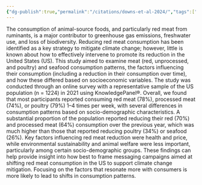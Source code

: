 ```yaml
---
{"dg-publish":true,"permalink":"/citations/downs-et-al-2024/","tags":["usa","citation","consumer_attitudes","meat"],"created":"2025-10-23T17:42:46.791+01:00","updated":"2025-10-23T17:42:46.795+01:00"}
---
```


The consumption of animal-source foods, and particularly red meat from ruminants, is a major contributor to greenhouse gas emissions, freshwater use, and loss of biodiversity. Reducing red meat consumption has been identified as a key strategy to mitigate climate change; however, little is known about how to effectively intervene to promote its reduction in the United States (US). This study aimed to examine meat (red, unprocessed, and poultry) and seafood consumption patterns, the factors influencing their consumption (including a reduction in their consumption over time), and how these differed based on socioeconomic variables. The study was conducted through an online survey with a representative sample of the US population (n = 1224) in 2021 using KnowledgePanel®. Overall, we found that most participants reported consuming red meat (78%), processed meat (74%), or poultry (79%) 1–4 times per week, with several differences in consumption patterns based on socio-demographic characteristics. A substantial proportion of the population reported reducing their red (70%) and processed meat (64%) consumption over the previous year, which was much higher than those that reported reducing poultry (34%) or seafood (26%). Key factors influencing red meat reduction were health and price, while environmental sustainability and animal welfare were less important, particularly among certain socio-demographic groups. These findings can help provide insight into how best to frame messaging campaigns aimed at shifting red meat consumption in the US to support climate change mitigation. Focusing on the factors that resonate more with consumers is more likely to lead to shifts in consumption patterns.